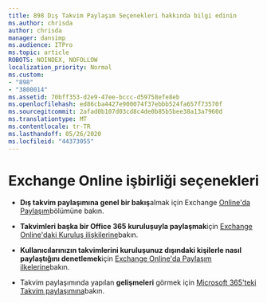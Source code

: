 ```yaml
---
title: 898 Dış Takvim Paylaşım Seçenekleri hakkında bilgi edinin
ms.author: chrisda
author: chrisda
manager: dansimp
ms.audience: ITPro
ms.topic: article
ROBOTS: NOINDEX, NOFOLLOW
localization_priority: Normal
ms.custom:
- "898"
- "3800014"
ms.assetid: 70bff353-d2e9-47ee-bccc-d59758efe8eb
ms.openlocfilehash: ed86cba4427e900074f37ebbb524fa657f73570f
ms.sourcegitcommit: 2afad0b107d03cd8c4de0b85b5bee38a13a7960d
ms.translationtype: MT
ms.contentlocale: tr-TR
ms.lasthandoff: 05/26/2020
ms.locfileid: "44373055"
---
```

# <a name="exchange-online-collaboration-options"></a>Exchange Online işbirliği seçenekleri

- **Dış takvim paylaşımına genel bir bakış**almak için Exchange [Online'da Paylaşım](https://technet.microsoft.com/library/jj916670%28v=exchg.150%29.aspx)bölümüne bakın.

- **Takvimleri başka bir Office 365 kuruluşuyla paylaşmak**için [Exchange Online'daki Kuruluş ilişkilerine](https://technet.microsoft.com/library/jj916658%28v=exchg.150%29.aspx)bakın.

- **Kullanıcılarınızın takvimlerini kuruluşunuz dışındaki kişilerle nasıl paylaştığını denetlemek**için [Exchange Online'da Paylaşım ilkelerine](https://technet.microsoft.com/library/jj916673%28v=exchg.150%29.aspx)bakın.

- Takvim paylaşımında yapılan **gelişmeleri** görmek için [Microsoft 365'teki Takvim paylaşımına](https://support.office.com/article/calendar-sharing-in-microsoft-365-b576ecc3-0945-4d75-85f1-5efafb8a37b4)bakın.

